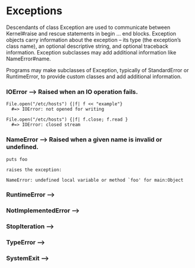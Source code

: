 # Exceptions

Descendants of class Exception are used to communicate between Kernel#raise and rescue statements in begin ... end blocks. Exception objects carry information about the exception – its type (the exception’s class name), an optional descriptive string, and optional traceback information. Exception subclasses may add additional information like NameError#name.

Programs may make subclasses of Exception, typically of StandardError or RuntimeError, to provide custom classes and add additional information. 

### IOError --> Raised when an IO operation fails.
```
File.open("/etc/hosts") {|f| f << "example"}
  #=> IOError: not opened for writing

File.open("/etc/hosts") {|f| f.close; f.read }
  #=> IOError: closed stream
```

### NameError --> Raised when a given name is invalid or undefined.
```
puts foo

raises the exception:

NameError: undefined local variable or method `foo' for main:Object
```

### RuntimeError -->
### NotImplementedError -->
### StopIteration -->
### TypeError -->
### SystemExit -->
